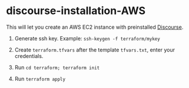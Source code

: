 # discourse-installation-AWS

This will let you create an AWS EC2 instance with preinstalled [Discourse](https://github.com/discourse/discourse/blob/master/docs/INSTALL-cloud.md).

1. Generate ssh key.
Example: `ssh-keygen -f terraform/mykey`

2. Create `terraform.tfvars` after the template `tfvars.txt`, enter your credentials.

3. Run `cd terraform; terraform init`

4. Run `terraform apply`
